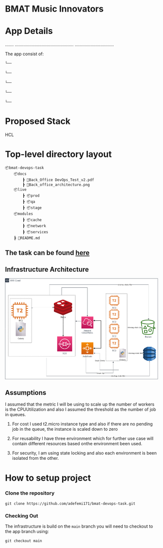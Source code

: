 # BMAT Music Innovators



# App Details
.......
................................................
................................

The app consist of:

    └──

    └──

    └──

    └──

    └──


# Proposed Stack

HCL 


# Top-level directory layout

    📦bmat-devops-task
        📦docs
            ┣ 📜Back_Office DevOps_Test_v2.pdf
            ┣ 📜Back_office_architecture.png
        📦live
            ┣ 📦prod
            ┣ 📦qa
            ┣ 📦stage
        📦modules
            ┣ 📦cache
            ┣ 📦network
            ┣ 📦services
        ┣ 📜README.md


## The task can be found [here](https://github.com/adefemi171/bmat-devops-task/blob/main/docs/Back_Office%20DevOps_Test_v2.pdf)

## Infrastructure Architecture
![](docs/Back_office_architecture.png?raw=true)


## Assumptions
I assumed that the metric I will be using to scale up the number of workers is the CPUUtilization and also I assumed the threshold as the number of job in queues.

1. For cost I used t2.micro instance type and also if there are no pending job in the queue, the instance is scaled down to zero

2. For reusability I have three environment which for further use case will contain different resources based onthe environment been used.

3. For security, I am using state locking and also each environment is been isolated from the other.


# How to setup project

### Clone the repository 

```
git clone https://github.com/adefemi171/bmat-devops-task.git
```
### Checking Out
The infrastructure is build on the ``` main ``` branch you will need to checkout to the app branch using:

```
git checkout main
```

